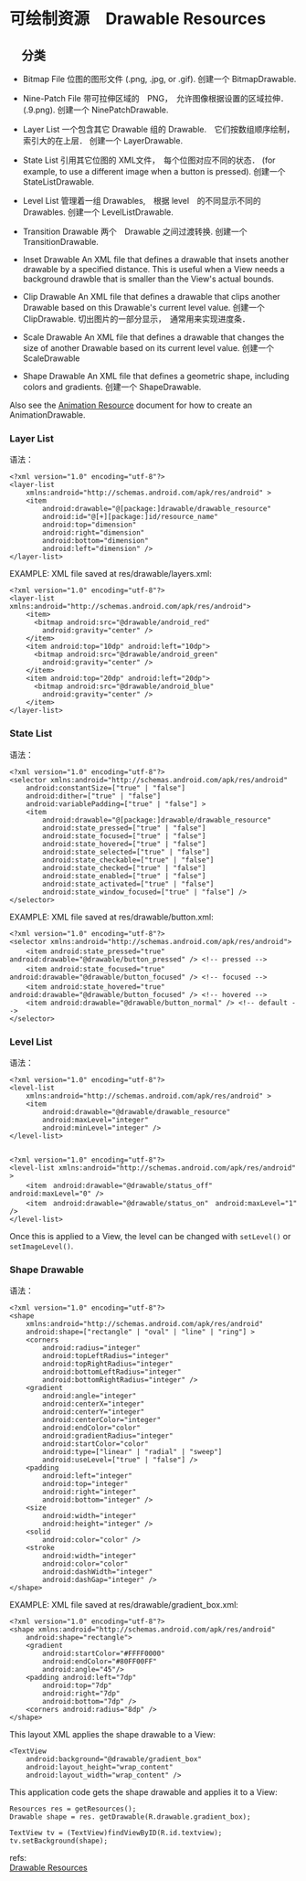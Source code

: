 # 可绘制资源　Drawable Resources

## 　分类
* Bitmap File
	位图的图形文件 (.png, .jpg, or .gif). 创建一个 BitmapDrawable.

* Nine-Patch File
	带可拉伸区域的　PNG，　允许图像根据设置的区域拉伸．(.9.png). 创建一个 NinePatchDrawable.
* Layer List
	一个包含其它 Drawable 组的 Drawable.　它们按数组顺序绘制，索引大的在上层． 创建一个 LayerDrawable.
* State List
	引用其它位图的 XML文件，　每个位图对应不同的状态． (for example, to use a different image when a button is pressed). 创建一个 StateListDrawable.
* Level List
	管理着一组 Drawables,　根据 level　的不同显示不同的　Drawables. 创建一个 LevelListDrawable.
* Transition Drawable
	两个　Drawable 之间过渡转换. 创建一个 TransitionDrawable.
* Inset Drawable
	An XML file that defines a drawable that insets another drawable by a specified distance. This is useful when a View needs a background drawble that is smaller than the View's actual bounds.
* Clip Drawable
	An XML file that defines a drawable that clips another Drawable based on this Drawable's current level value. 创建一个 ClipDrawable.
	切出图片的一部分显示，　通常用来实现进度条．
* Scale Drawable
	An XML file that defines a drawable that changes the size of another Drawable based on its current level value. 创建一个 ScaleDrawable
* Shape Drawable
	An XML file that defines a geometric shape, including colors and gradients. 创建一个 ShapeDrawable.

Also see the [Animation Resource][1] document for how to create an AnimationDrawable.


### Layer List
语法：

	<?xml version="1.0" encoding="utf-8"?>
	<layer-list
	    xmlns:android="http://schemas.android.com/apk/res/android" >
	    <item
	        android:drawable="@[package:]drawable/drawable_resource"
	        android:id="@[+][package:]id/resource_name"
	        android:top="dimension"
	        android:right="dimension"
	        android:bottom="dimension"
	        android:left="dimension" />
	</layer-list>
EXAMPLE:
XML file saved at res/drawable/layers.xml:

	<?xml version="1.0" encoding="utf-8"?>
	<layer-list xmlns:android="http://schemas.android.com/apk/res/android">
	    <item>
	      <bitmap android:src="@drawable/android_red"
	        android:gravity="center" />
	    </item>
	    <item android:top="10dp" android:left="10dp">
	      <bitmap android:src="@drawable/android_green"
	        android:gravity="center" />
	    </item>
	    <item android:top="20dp" android:left="20dp">
	      <bitmap android:src="@drawable/android_blue"
	        android:gravity="center" />
	    </item>
	</layer-list>

### State List
语法：

	<?xml version="1.0" encoding="utf-8"?>
	<selector xmlns:android="http://schemas.android.com/apk/res/android"
	    android:constantSize=["true" | "false"]
	    android:dither=["true" | "false"]
	    android:variablePadding=["true" | "false"] >
	    <item
	        android:drawable="@[package:]drawable/drawable_resource"
	        android:state_pressed=["true" | "false"]
	        android:state_focused=["true" | "false"]
	        android:state_hovered=["true" | "false"]
	        android:state_selected=["true" | "false"]
	        android:state_checkable=["true" | "false"]
	        android:state_checked=["true" | "false"]
	        android:state_enabled=["true" | "false"]
	        android:state_activated=["true" | "false"]
	        android:state_window_focused=["true" | "false"] />
	</selector>
EXAMPLE:
XML file saved at res/drawable/button.xml:

	<?xml version="1.0" encoding="utf-8"?>
	<selector xmlns:android="http://schemas.android.com/apk/res/android">
	    <item android:state_pressed="true"　android:drawable="@drawable/button_pressed" /> <!-- pressed -->
	    <item android:state_focused="true"　android:drawable="@drawable/button_focused" /> <!-- focused -->
	    <item android:state_hovered="true"　android:drawable="@drawable/button_focused" /> <!-- hovered -->
	    <item android:drawable="@drawable/button_normal" /> <!-- default -->
	</selector>
### Level List
语法：

	<?xml version="1.0" encoding="utf-8"?>
	<level-list
	    xmlns:android="http://schemas.android.com/apk/res/android" >
	    <item
	        android:drawable="@drawable/drawable_resource"
	        android:maxLevel="integer"
	        android:minLevel="integer" />
	</level-list>


	<?xml version="1.0" encoding="utf-8"?>
	<level-list xmlns:android="http://schemas.android.com/apk/res/android" >
	    <item　android:drawable="@drawable/status_off"　android:maxLevel="0" />
	    <item　android:drawable="@drawable/status_on"　android:maxLevel="1" />
	</level-list>

Once this is applied to a View, the level can be changed with `setLevel()` or `setImageLevel()`.


### Shape Drawable
语法：

	<?xml version="1.0" encoding="utf-8"?>
	<shape
	    xmlns:android="http://schemas.android.com/apk/res/android"
	    android:shape=["rectangle" | "oval" | "line" | "ring"] >
	    <corners
	        android:radius="integer"
	        android:topLeftRadius="integer"
	        android:topRightRadius="integer"
	        android:bottomLeftRadius="integer"
	        android:bottomRightRadius="integer" />
	    <gradient
	        android:angle="integer"
	        android:centerX="integer"
	        android:centerY="integer"
	        android:centerColor="integer"
	        android:endColor="color"
	        android:gradientRadius="integer"
	        android:startColor="color"
	        android:type=["linear" | "radial" | "sweep"]
	        android:useLevel=["true" | "false"] />
	    <padding
	        android:left="integer"
	        android:top="integer"
	        android:right="integer"
	        android:bottom="integer" />
	    <size
	        android:width="integer"
	        android:height="integer" />
	    <solid
	        android:color="color" />
	    <stroke
	        android:width="integer"
	        android:color="color"
	        android:dashWidth="integer"
	        android:dashGap="integer" />
	</shape>
EXAMPLE:
XML file saved at res/drawable/gradient_box.xml:

	<?xml version="1.0" encoding="utf-8"?>
	<shape xmlns:android="http://schemas.android.com/apk/res/android"
	    android:shape="rectangle">
	    <gradient
	        android:startColor="#FFFF0000"
	        android:endColor="#80FF00FF"
	        android:angle="45"/>
	    <padding android:left="7dp"
	        android:top="7dp"
	        android:right="7dp"
	        android:bottom="7dp" />
	    <corners android:radius="8dp" />
	</shape>
This layout XML applies the shape drawable to a View:

	<TextView
	    android:background="@drawable/gradient_box"
	    android:layout_height="wrap_content"
	    android:layout_width="wrap_content" />
This application code gets the shape drawable and applies it to a View:

	Resources res = getResources();
	Drawable shape = res. getDrawable(R.drawable.gradient_box);

	TextView tv = (TextView)findViewByID(R.id.textview);
	tv.setBackground(shape);

refs:  
[Drawable Resources](http://developer.android.com/guide/topics/resources/drawable-resource.html#Shape)  





[1]: http://developer.android.com/guide/topics/resources/animation-resource.html